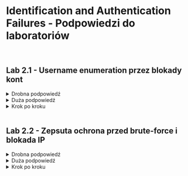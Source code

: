 # Identification and Authentication Failures - Podpowiedzi do laboratoriów

<br/>

## Lab 2.1 - Username enumeration przez blokady kont
<details>
  <summary>Drobna podpowiedź</summary>
  <ol>
    <li>
      Spróbuj wywołać zablokowanie konta i zaobserwuj informacje zwrotne.
      Witryna znów dzieli się zbyt wielką ilością informacji.
    </li>
  </ol>
</details>

<details>
  <summary>Duża podpowiedź</summary>
  <ol>
    <li>
      Zwróć uwagę, że informacje zwrotne przy próbie zablokowania różnią się dla istniejących i nieistniejących kont.
    </li>
    <li>
      Nie zawsze musisz wykorzystywać Burp Intruder, żeby gdzieś się dostać. Możesz go również wykorzystać do szybkiego uruchomienia zabezpieczenia.
    </li>
  </ol>
</details>

<details>
  <summary>Krok po kroku</summary>
  <ol>
    <li>
      Z włączonym w tle Burpem zbadaj stronę logowania i wpisz niepoprawne dane logowania. Prześlij zapytanie <code>POST /login</code> do Burp Intruder.
    </li>
    <li>
      Zależnie od wersji Burpa, z której korzystamy:
      <ul>
        <li>
          W wersji płatnej, bądź dla cierpliwych:
          <ol>
            <li>
              Wybierz typ ataku "Cluster bomb". Dodaj pozycje payloadu do parametru <code>username</code>. Dodaj pustą pozycje payloadu na koniec zapytania
              przez dwukrotne naciśnięcie "Add §". Rezultat powinien wyglądać mniej więcej tak:<br/>
              <code>username=§invalid-username§&password=example§§</code>.
            </li>
            <li>
              W zakładce "Payloads" dodaj <a href="https://portswigger.net/web-security/authentication/auth-lab-usernames">listę nazw użytkownika</a>
              jako payload set 1. W drugim secie wybierz typ "Null payloads" i wybierz opcję generowania 5 payloadów. Rozpocznij atak.
            </li>
            <li>
              W rezultatach, zauważ że jedna z odpowiedzi dla jednej z nazw użytkownika jest dłuższa od pozostałych. Po dokładniejszej inspekcji okazuje się,
              że zawiera inną wiadomość o błędzie: <code>You have made too many incorrect login attempts</code>. Zanotuj odpowiadającą mu nazwę użytkownika.
            </li>
          </ol>
        </li>
        <li>
          W wersji darmowej:
          <ol>
            <li>
              Wybierz typ ataku "Sniper". Dodaj pozycje payloadu do parametru <code>username</code>.
              Rezultat powinien wyglądać mniej więcej tak:<br/>
              <code>username=§invalid-username§&password=example</code>.
            </li>
            <li>
              W zakładce "Payloads" dodaj <a href="https://portswigger.net/web-security/authentication/auth-lab-usernames">listę nazw użytkownika</a>
              jako payload set 1. Pięciokrotnie rozpocznij atak (naciśnij "Start attack" 5 razy po sobie).
            </li>
            <li>
              W rezultatach (najpewniej ataku numer 5), zauważ że jedna z odpowiedzi dla jednej z nazw użytkownika jest dłuższa od pozostałych.
              Po dokładniejszej inspekcji okazuje się, że zawiera inną wiadomość o błędzie: <code>You have made too many incorrect login attempts</code>.
              Zanotuj odpowiadającą mu nazwę użytkownika.
            </li>
          </ol>
        </li>
      </ul>
    </li>
    <li>
      Stwórz nowy atak w Burp Intruder na podstawie zapytania na <code>POST /login</code>, ale tym razem typu "Sniper".
      Ustaw parametr <code>username</code> na zanotowany i dodaj pozycje payloadu do parametru <code>password</code>.
    </li>
    <li>
      Ustaw <a href=https://portswigger.net/web-security/authentication/auth-lab-passwords>listę potencjalnych haseł</a> jako payload set 1.
      Stwórz zasadę Grep, która wyodrębni nam wiadomość o błędzie. Rozpocznij atak.
    </li>
    <li>
      W rezultatach ataku, popatrz na kolumnę wyników Grepa. Zauważ, że jest tam kilka różnych wiadomości o błędach, ale jedna z odpowiedzi nie zawiera żadnej.
      Zanotuj związane z nią hasło.
    </li>
    <li>
      Poczekaj minutę, żeby pozwolić blokadzie konta na zresetowanie.
      Zaloguj się przy użyciu zidentyfikowanych nazwy użytkownika i hasła i wejdź na podstronę konta użytkownika w celu rozwiązania laboratorium.
    </li>
  </ol>
</details>

<br/>

## Lab 2.2 - Zepsuta ochrona przed brute-force i blokada IP
<details>
  <summary>Drobna podpowiedź</summary>
  <ol>
    <li>
      Zacznij pracę od zbadania zabezpeczeń przed atakami brute-force. Ominięcie ich to priorytet.
    </li>
  </ol>
</details>

<details>
  <summary>Duża podpowiedź</summary>
  <ol>
    <li>
       Licznik niepoprawnych logowań nie jest dla konta, jest dla adresu IP.
    </li>
    <li>
      Ponownie przydatny będzie tryb ataku "Pitchfork".
    </li>
    <li>
      Blokada IP tym razem nie jest wrażliwa na <code>X-Forwarded-For</code>.
    </li>
  </ol>
</details>

<details>
  <summary>Krok po kroku</summary>
  <ol>
    <li>
      Z włączonym w tle Burpem zbadaj stronę logowania. Zauważ, że po trzech nieudanych próbach logowania z rzędu, Twoje IP zostanie zablokowane,
      ale zwróć również uwagę, że skuteczne zalogowanie się resetuje licznik błędnych logowań.
    </li>
    <li>
      Wstaw błędną nazwę użytkownia i hasło, prześlij zapytanie <code>POST /login</code> do Burp Intrudera. Stwórz atak pitchfork z pozycjami payloadu
      zarówno w parametrze <code>username</code> jak i <code>password</code>.
    </li>
    <li>
      W zakładce "Payloads" wybierz payload set 1. Dodaj listę payloadów, która zmiennie używa Twojej nazwy użytkownika i <code>carlos</code>.
      Upewnij się, że Twoja nazwa użytkownika jest pierwsza oraz że <code>carlos</code> powtarza się przynajmniej 100 razy.
    </li>
    <li>
      Edytuj <a href=https://portswigger.net/web-security/authentication/auth-lab-passwords>listę potencjalnych haseł</a> i wstaw swoje hasło przed każdym.
      Upewnij się, że pozycje Twojego hasła pokrywają się z Twoją nazwą użytkownika na liście nazw użytkownika.
    </li>
    <li>
      Dodaj powyżej opisaną listę jako payload set 2 i rozpocznij atak.
    </li>
    <li>
      Kiedy atak zakończy się, ukryj odpowiedzi o kodzie statusu 200. Pozortuj pozostałe odpowiedzi według pola username.
      Powinna być dokładnie jedna odpowiedź z kodem 302 dla zapytań z nazwą użytkownika <code>carlos</code>. Zanotuj hasło w kolumnie "Payload 2" tego zapytania.
    </li>
    <li>
      Zaloguj się na konto Carlos'a przy użyciu zidentyfikowanego hasła i wejdź na podstronę konta użytkownika w celu rozwiązania laboratorium.
    </li>
  </ol>
</details>
